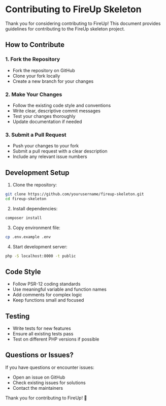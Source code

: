 # Contributing to FireUp Skeleton

Thank you for considering contributing to FireUp! This document provides guidelines for contributing to the FireUp skeleton project.

## How to Contribute

### 1. Fork the Repository
- Fork the repository on GitHub
- Clone your fork locally
- Create a new branch for your changes

### 2. Make Your Changes
- Follow the existing code style and conventions
- Write clear, descriptive commit messages
- Test your changes thoroughly
- Update documentation if needed

### 3. Submit a Pull Request
- Push your changes to your fork
- Submit a pull request with a clear description
- Include any relevant issue numbers

## Development Setup

1. Clone the repository:
```bash
git clone https://github.com/yourusername/fireup-skeleton.git
cd fireup-skeleton
```

2. Install dependencies:
```bash
composer install
```

3. Copy environment file:
```bash
cp .env.example .env
```

4. Start development server:
```bash
php -S localhost:8000 -t public
```

## Code Style

- Follow PSR-12 coding standards
- Use meaningful variable and function names
- Add comments for complex logic
- Keep functions small and focused

## Testing

- Write tests for new features
- Ensure all existing tests pass
- Test on different PHP versions if possible

## Questions or Issues?

If you have questions or encounter issues:
- Open an issue on GitHub
- Check existing issues for solutions
- Contact the maintainers

Thank you for contributing to FireUp! 🚀 